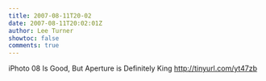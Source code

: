 ```yaml
---
title: 2007-08-11T20-02
date: 2007-08-11T20:02:01Z
author: Lee Turner
showtoc: false
comments: true
---
```


iPhoto 08 Is Good, But Aperture is Definitely King http://tinyurl.com/yt47zb

